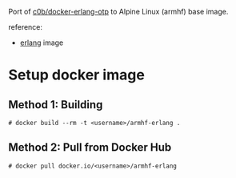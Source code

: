 Port of [c0b/docker-erlang-otp](https://github.com/c0b/docker-erlang-otp) to Alpine Linux (armhf) base image.

reference:
* [erlang](https://hub.docker.com/_/erlang/) image


Setup docker image
====================

Method 1: Building
------------------

    # docker build --rm -t <username>/armhf-erlang .

Method 2: Pull from Docker Hub
------------------------------

    # docker pull docker.io/<username>/armhf-erlang
